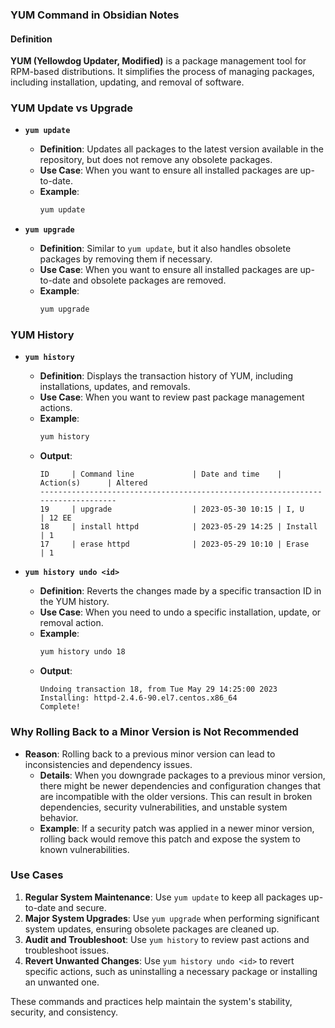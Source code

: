 ### YUM Command in Obsidian Notes

#### Definition
**YUM (Yellowdog Updater, Modified)** is a package management tool for RPM-based distributions. It simplifies the process of managing packages, including installation, updating, and removal of software.

### YUM Update vs Upgrade

- **`yum update`**
  - **Definition**: Updates all packages to the latest version available in the repository, but does not remove any obsolete packages.
  - **Use Case**: When you want to ensure all installed packages are up-to-date.
  - **Example**:
    ```bash
    yum update
    ```

- **`yum upgrade`**
  - **Definition**: Similar to `yum update`, but it also handles obsolete packages by removing them if necessary.
  - **Use Case**: When you want to ensure all installed packages are up-to-date and obsolete packages are removed.
  - **Example**:
    ```bash
    yum upgrade
    ```

### YUM History

- **`yum history`**
  - **Definition**: Displays the transaction history of YUM, including installations, updates, and removals.
  - **Use Case**: When you want to review past package management actions.
  - **Example**:
    ```bash
    yum history
    ```
  - **Output**:
    ```
    ID     | Command line             | Date and time    | Action(s)      | Altered
    --------------------------------------------------------------------------------
    19     | upgrade                  | 2023-05-30 10:15 | I, U           | 12 EE
    18     | install httpd            | 2023-05-29 14:25 | Install        | 1
    17     | erase httpd              | 2023-05-29 10:10 | Erase          | 1
    ```

- **`yum history undo <id>`**
  - **Definition**: Reverts the changes made by a specific transaction ID in the YUM history.
  - **Use Case**: When you need to undo a specific installation, update, or removal action.
  - **Example**:
    ```bash
    yum history undo 18
    ```
  - **Output**:
    ```
    Undoing transaction 18, from Tue May 29 14:25:00 2023
    Installing: httpd-2.4.6-90.el7.centos.x86_64
    Complete!
    ```

### Why Rolling Back to a Minor Version is Not Recommended

- **Reason**: Rolling back to a previous minor version can lead to inconsistencies and dependency issues.
  - **Details**: When you downgrade packages to a previous minor version, there might be newer dependencies and configuration changes that are incompatible with the older versions. This can result in broken dependencies, security vulnerabilities, and unstable system behavior.
  - **Example**: If a security patch was applied in a newer minor version, rolling back would remove this patch and expose the system to known vulnerabilities.

### Use Cases

1. **Regular System Maintenance**: Use `yum update` to keep all packages up-to-date and secure.
2. **Major System Upgrades**: Use `yum upgrade` when performing significant system updates, ensuring obsolete packages are cleaned up.
3. **Audit and Troubleshoot**: Use `yum history` to review past actions and troubleshoot issues.
4. **Revert Unwanted Changes**: Use `yum history undo <id>` to revert specific actions, such as uninstalling a necessary package or installing an unwanted one.

These commands and practices help maintain the system's stability, security, and consistency.
